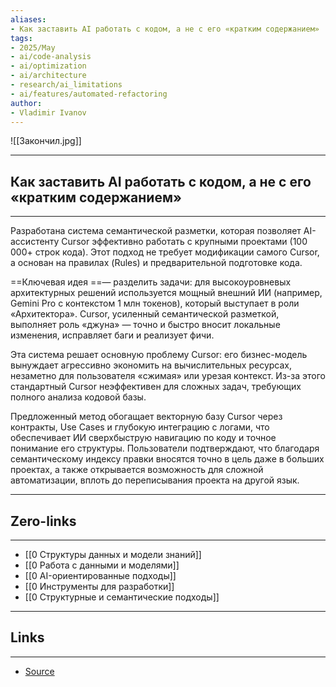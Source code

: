 ```yaml
---
aliases: 
- Как заставить AI работать с кодом, а не с его «кратким содержанием» 
tags:
- 2025/May
- ai/code-analysis
- ai/optimization
- ai/architecture
- research/ai_limitations
- ai/features/automated-refactoring
author:
- Vladimir Ivanov
---
```

![[Закончил.jpg]]

-----
##  Как заставить AI работать с кодом, а не с его «кратким содержанием» 
-----
Разработана система семантической разметки, которая позволяет AI-ассистенту Cursor эффективно работать с крупными проектами (100 000+ строк кода). Этот подход не требует модификации самого Cursor, а основан на правилах (Rules) и предварительной подготовке кода.

==Ключевая идея ==— разделить задачи: для высокоуровневых архитектурных решений используется мощный внешний ИИ (например, Gemini Pro с контекстом 1 млн токенов), который выступает в роли «Архитектора». Cursor, усиленный семантической разметкой, выполняет роль «джуна» — точно и быстро вносит локальные изменения, исправляет баги и реализует фичи.

Эта система решает основную проблему Cursor: его бизнес-модель вынуждает агрессивно экономить на вычислительных ресурсах, незаметно для пользователя «сжимая» или урезая контекст. Из-за этого стандартный Cursor неэффективен для сложных задач, требующих полного анализа кодовой базы.

Предложенный метод обогащает векторную базу Cursor через контракты, Use Cases и глубокую интеграцию с логами, что обеспечивает ИИ сверхбыструю навигацию по коду и точное понимание его структуры. Пользователи подтверждают, что благодаря семантическому индексу правки вносятся точно в цель даже в больших проектах, а также открывается возможность для сложной автоматизации, вплоть до переписывания проекта на другой язык.

---
## Zero-links
---
- [[0 Структуры данных и модели знаний]]
- [[0 Работа с данными и моделями]]
- [[0 AI-ориентированные подходы]]
- [[0 Инструменты для разработки]]
- [[0 Структурные и семантические подходы]]

---
## Links
---
- [Source](https://t.me/turboproject/1672)